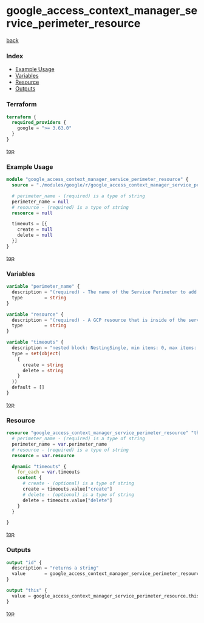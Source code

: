 # google_access_context_manager_service_perimeter_resource

[back](../google.md)

### Index

- [Example Usage](#example-usage)
- [Variables](#variables)
- [Resource](#resource)
- [Outputs](#outputs)

### Terraform

```terraform
terraform {
  required_providers {
    google = ">= 3.63.0"
  }
}
```

[top](#index)

### Example Usage

```terraform
module "google_access_context_manager_service_perimeter_resource" {
  source = "./modules/google/r/google_access_context_manager_service_perimeter_resource"

  # perimeter_name - (required) is a type of string
  perimeter_name = null
  # resource - (required) is a type of string
  resource = null

  timeouts = [{
    create = null
    delete = null
  }]
}
```

[top](#index)

### Variables

```terraform
variable "perimeter_name" {
  description = "(required) - The name of the Service Perimeter to add this resource to."
  type        = string
}

variable "resource" {
  description = "(required) - A GCP resource that is inside of the service perimeter.\nCurrently only projects are allowed.\nFormat: projects/{project_number}"
  type        = string
}

variable "timeouts" {
  description = "nested block: NestingSingle, min items: 0, max items: 0"
  type = set(object(
    {
      create = string
      delete = string
    }
  ))
  default = []
}
```

[top](#index)

### Resource

```terraform
resource "google_access_context_manager_service_perimeter_resource" "this" {
  # perimeter_name - (required) is a type of string
  perimeter_name = var.perimeter_name
  # resource - (required) is a type of string
  resource = var.resource

  dynamic "timeouts" {
    for_each = var.timeouts
    content {
      # create - (optional) is a type of string
      create = timeouts.value["create"]
      # delete - (optional) is a type of string
      delete = timeouts.value["delete"]
    }
  }

}
```

[top](#index)

### Outputs

```terraform
output "id" {
  description = "returns a string"
  value       = google_access_context_manager_service_perimeter_resource.this.id
}

output "this" {
  value = google_access_context_manager_service_perimeter_resource.this
}
```

[top](#index)